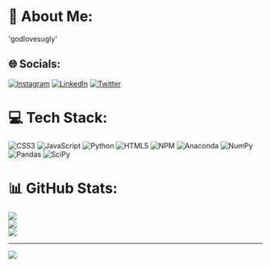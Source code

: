 # 💫 About Me:
'godlovesugly'


## 🌐 Socials:
[![Instagram](https://img.shields.io/badge/Instagram-%23E4405F.svg?logo=Instagram&logoColor=white)](https://instagram.com/ennred) [![LinkedIn](https://img.shields.io/badge/LinkedIn-%230077B5.svg?logo=linkedin&logoColor=white)](https://linkedin.com/in/emrecan-erdo%C4%9Fan-067121265) [![Twitter](https://img.shields.io/badge/Twitter-%231DA1F2.svg?logo=Twitter&logoColor=white)](https://twitter.com/itsaysemre) 

# 💻 Tech Stack:
![CSS3](https://img.shields.io/badge/css3-%231572B6.svg?style=for-the-badge&logo=css3&logoColor=white) ![JavaScript](https://img.shields.io/badge/javascript-%23323330.svg?style=for-the-badge&logo=javascript&logoColor=%23F7DF1E) ![Python](https://img.shields.io/badge/python-3670A0?style=for-the-badge&logo=python&logoColor=ffdd54) ![HTML5](https://img.shields.io/badge/html5-%23E34F26.svg?style=for-the-badge&logo=html5&logoColor=white) ![NPM](https://img.shields.io/badge/NPM-%23000000.svg?style=for-the-badge&logo=npm&logoColor=white) ![Anaconda](https://img.shields.io/badge/Anaconda-%2344A833.svg?style=for-the-badge&logo=anaconda&logoColor=white) ![NumPy](https://img.shields.io/badge/numpy-%23013243.svg?style=for-the-badge&logo=numpy&logoColor=white) ![Pandas](https://img.shields.io/badge/pandas-%23150458.svg?style=for-the-badge&logo=pandas&logoColor=white) ![SciPy](https://img.shields.io/badge/SciPy-%230C55A5.svg?style=for-the-badge&logo=scipy&logoColor=%white)
# 📊 GitHub Stats:
![](https://github-readme-stats.vercel.app/api?username=itsaysemre&theme=dark&hide_border=false&include_all_commits=true&count_private=true)<br/>
![](https://github-readme-streak-stats.herokuapp.com/?user=itsaysemre&theme=dark&hide_border=false)<br/>
![](https://github-readme-stats.vercel.app/api/top-langs/?username=itsaysemre&theme=dark&hide_border=false&include_all_commits=true&count_private=true&layout=compact)

---
[![](https://visitcount.itsvg.in/api?id=itsaysemre&icon=0&color=0)](https://visitcount.itsvg.in)

<!-- Proudly created with GPRM ( https://gprm.itsvg.in ) -->
